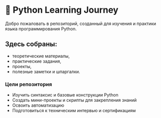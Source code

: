 # 🐍 Python Learning Journey
Добро пожаловать в репозиторий, созданный для изучения и практики языка программирования Python.

## Здесь собраны:

- теоретические материалы,
- практические задания,
- проекты,
- полезные заметки и шпаргалки.

### Цели репозитория
- Изучить синтаксис и базовые конструкции Python
- Создать мини-проекты и скрипты для закрепления знаний
- Освоить автоматизацию
- Подготовиться к техническим интервью и сертификациям
